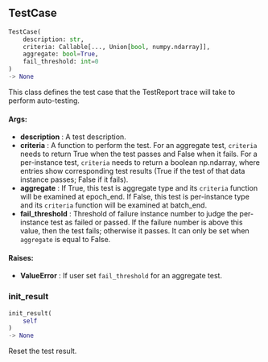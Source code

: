 ## TestCase
```python
TestCase(
	description: str,
	criteria: Callable[..., Union[bool, numpy.ndarray]],
	aggregate: bool=True,
	fail_threshold: int=0
)
-> None
```
This class defines the test case that the TestReport trace will take to perform auto-testing.


#### Args:

* **description** :  A test description.
* **criteria** :  A function to perform the test. For an aggregate test, `criteria` needs to return True when the test        passes and False when it fails. For a per-instance test, `criteria` needs to return a boolean np.ndarray,        where entries show corresponding test results (True if the test of that data instance passes; False if it        fails).
* **aggregate** :  If True, this test is aggregate type and its `criteria` function will be examined at epoch_end. If        False, this test is per-instance type and its `criteria` function will be examined at batch_end.
* **fail_threshold** :  Threshold of failure instance number to judge the per-instance test as failed or passed. If        the failure number is above this value, then the test fails; otherwise it passes. It can only be set when        `aggregate` is equal to False.

#### Raises:

* **ValueError** :  If user set `fail_threshold` for an aggregate test.

### init_result
```python
init_result(
	self
)
-> None
```
Reset the test result.
        